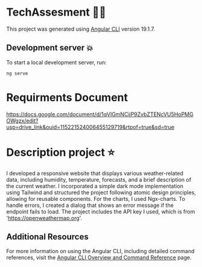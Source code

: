 # TechAssesment 🧑‍💻

This project was generated using [Angular CLI](https://github.com/angular/angular-cli) version 19.1.7.

## Development server 💥

To start a local development server, run:

```bash
ng serve
```
# Requirments Document 

https://docs.google.com/document/d/1qVlGmNCiiP9ZvbZTENcVU5HoPMGOWgzx/edit?usp=drive_link&ouid=115221524006455129719&rtpof=true&sd=true

# Description project ⭐

I developed a responsive website that displays various weather-related data, including humidity, temperature, forecasts, and a brief description of the current weather.
I incorporated a simple dark mode implementation using Tailwind and structured the project following atomic design principles, allowing for reusable components.
For the charts, I used Ngx-charts.
To handle errors, I created a dialog that shows an error message if the endpoint fails to load.
The project includes the API key I used, which is from 'https://openweathermap.org'.

## Additional Resources

For more information on using the Angular CLI, including detailed command references, visit the [Angular CLI Overview and Command Reference](https://angular.dev/tools/cli) page.
